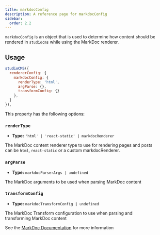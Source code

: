 ```yaml
---
title: markdocConfig
description: A reference page for markdocConfig
sidebar:
  order: 2.2
---
```


`markdocConfig` is an object that is used to determine how content should be rendered in `studiocms` while using the MarkDoc renderer.

## Usage

```js title="astro.config.mjs"  {3-7}
studioCMS({
  rendererConfig: {
    markdocConfig: {
      renderType: 'html',
      argParse: {},
      transformConfig: {}
    },
  }
}),
```

This property has the following options:

### `renderType`

- **Type:** `'html' | 'react-static' | markdocRenderer`

The MarkDoc content renderer type to use for rendering pages and posts can be `html`, `react-static` or a custom markdocRenderer.

### `argParse`

- **Type:** `markdocParserArgs | undefined`

The MarkDoc arguments to be used when parsing MarkDoc content

### `transformConfig`

- **Type:** `markdocTransformConfig | undefined`

The MarkDoc Transform configuration to use when parsing and transforming MarkDoc content

See the [MarkDoc Documentation](https://markdoc.dev/docs/config) for more information